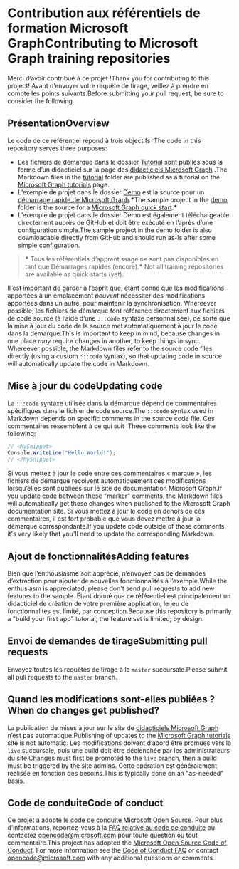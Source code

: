 # <a name="contributing-to-microsoft-graph-training-repositories"></a><span data-ttu-id="e3e49-101">Contribution aux référentiels de formation Microsoft Graph</span><span class="sxs-lookup"><span data-stu-id="e3e49-101">Contributing to Microsoft Graph training repositories</span></span>

<span data-ttu-id="e3e49-102">Merci d’avoir contribué à ce projet !</span><span class="sxs-lookup"><span data-stu-id="e3e49-102">Thank you for contributing to this project!</span></span> <span data-ttu-id="e3e49-103">Avant d’envoyer votre requête de tirage, veillez à prendre en compte les points suivants.</span><span class="sxs-lookup"><span data-stu-id="e3e49-103">Before submitting your pull request, be sure to consider the following.</span></span>

## <a name="overview"></a><span data-ttu-id="e3e49-104">Présentation</span><span class="sxs-lookup"><span data-stu-id="e3e49-104">Overview</span></span>

<span data-ttu-id="e3e49-105">Le code de ce référentiel répond à trois objectifs :</span><span class="sxs-lookup"><span data-stu-id="e3e49-105">The code in this repository serves three purposes:</span></span>

- <span data-ttu-id="e3e49-106">Les fichiers de démarque dans le dossier [Tutorial](/tutorial) sont publiés sous la forme d’un didacticiel sur la page des [didacticiels Microsoft Graph](https://docs.microsoft.com/graph/tutorials) .</span><span class="sxs-lookup"><span data-stu-id="e3e49-106">The Markdown files in the [tutorial](/tutorial) folder are published as a tutorial on the [Microsoft Graph tutorials](https://docs.microsoft.com/graph/tutorials) page.</span></span>
- <span data-ttu-id="e3e49-107">L’exemple de projet dans le dossier [Demo](/demo) est la source pour un [démarrage rapide de Microsoft Graph](https://developer.microsoft.com/graph/quick-start).**\***</span><span class="sxs-lookup"><span data-stu-id="e3e49-107">The sample project in the [demo](/demo) folder is the source for a [Microsoft Graph quick start](https://developer.microsoft.com/graph/quick-start).**\***</span></span>
- <span data-ttu-id="e3e49-108">L’exemple de projet dans le dossier Demo est également téléchargeable directement auprès de GitHub et doit être exécuté en l’après d’une configuration simple.</span><span class="sxs-lookup"><span data-stu-id="e3e49-108">The sample project in the demo folder is also downloadable directly from GitHub and should run as-is after some simple configuration.</span></span>

> <span data-ttu-id="e3e49-109">**\*** Tous les référentiels d’apprentissage ne sont pas disponibles en tant que Démarrages rapides (encore).</span><span class="sxs-lookup"><span data-stu-id="e3e49-109">**\*** Not all training repositories are available as quick starts (yet).</span></span>

<span data-ttu-id="e3e49-110">Il est important de garder à l’esprit que, étant donné que les modifications apportées à un emplacement *peuvent* nécessiter des modifications apportées dans un autre, pour maintenir la synchronisation. Whereever possible, les fichiers de démarque font référence directement aux fichiers de code source (à l’aide d’une `:::code` syntaxe personnalisée), de sorte que la mise à jour du code de la source met automatiquement à jour le code dans la démarque.</span><span class="sxs-lookup"><span data-stu-id="e3e49-110">This is important to keep in mind, because changes in one place *may* require changes in another, to keep things in sync. Whereever possible, the Markdown files refer to the source code files directly (using a custom `:::code` syntax), so that updating code in source will automatically update the code in Markdown.</span></span>

## <a name="updating-code"></a><span data-ttu-id="e3e49-111">Mise à jour du code</span><span class="sxs-lookup"><span data-stu-id="e3e49-111">Updating code</span></span>

<span data-ttu-id="e3e49-112">La `:::code` syntaxe utilisée dans la démarque dépend de commentaires spécifiques dans le fichier de code source.</span><span class="sxs-lookup"><span data-stu-id="e3e49-112">The `:::code` syntax used in Markdown depends on specific comments in the source code file.</span></span> <span data-ttu-id="e3e49-113">Ces commentaires ressemblent à ce qui suit :</span><span class="sxs-lookup"><span data-stu-id="e3e49-113">These comments look like the following:</span></span>

```csharp
// <MySnippet>
Console.WriteLine("Hello World!");
// </MySnippet>
```

<span data-ttu-id="e3e49-114">Si vous mettez à jour le code entre ces commentaires « marque », les fichiers de démarque reçoivent automatiquement ces modifications lorsqu’elles sont publiées sur le site de documentation Microsoft Graph.</span><span class="sxs-lookup"><span data-stu-id="e3e49-114">If you update code between these "marker" comments, the Markdown files will automatically get those changes when published to the Microsoft Graph documentation site.</span></span> <span data-ttu-id="e3e49-115">Si vous mettez à jour le code en dehors de ces commentaires, il est fort probable que vous devez mettre à jour la démarque correspondante.</span><span class="sxs-lookup"><span data-stu-id="e3e49-115">If you update code outside of those comments, it's very likely that you'll need to update the corresponding Markdown.</span></span>

## <a name="adding-features"></a><span data-ttu-id="e3e49-116">Ajout de fonctionnalités</span><span class="sxs-lookup"><span data-stu-id="e3e49-116">Adding features</span></span>

<span data-ttu-id="e3e49-117">Bien que l’enthousiasme soit apprécié, n’envoyez pas de demandes d’extraction pour ajouter de nouvelles fonctionnalités à l’exemple.</span><span class="sxs-lookup"><span data-stu-id="e3e49-117">While the enthusiasm is appreciated, please don't send pull requests to add new features to the sample.</span></span> <span data-ttu-id="e3e49-118">Étant donné que ce référentiel est principalement un didacticiel de création de votre première application, le jeu de fonctionnalités est limité, par conception.</span><span class="sxs-lookup"><span data-stu-id="e3e49-118">Because this repository is primarily a "build your first app" tutorial, the feature set is limited, by design.</span></span>

## <a name="submitting-pull-requests"></a><span data-ttu-id="e3e49-119">Envoi de demandes de tirage</span><span class="sxs-lookup"><span data-stu-id="e3e49-119">Submitting pull requests</span></span>

<span data-ttu-id="e3e49-120">Envoyez toutes les requêtes de tirage à la `master` succursale.</span><span class="sxs-lookup"><span data-stu-id="e3e49-120">Please submit all pull requests to the `master` branch.</span></span>

## <a name="when-do-changes-get-published"></a><span data-ttu-id="e3e49-121">Quand les modifications sont-elles publiées ?</span><span class="sxs-lookup"><span data-stu-id="e3e49-121">When do changes get published?</span></span>

<span data-ttu-id="e3e49-122">La publication de mises à jour sur le site de [didacticiels Microsoft Graph](https://docs.microsoft.com/graph/tutorials) n’est pas automatique.</span><span class="sxs-lookup"><span data-stu-id="e3e49-122">Publishing of updates to the [Microsoft Graph tutorials](https://docs.microsoft.com/graph/tutorials) site is not automatic.</span></span> <span data-ttu-id="e3e49-123">Les modifications doivent d’abord être promues vers la `live` succursale, puis une build doit être déclenchée par les administrateurs du site.</span><span class="sxs-lookup"><span data-stu-id="e3e49-123">Changes must first be promoted to the `live` branch, then a build must be triggered by the site admins.</span></span> <span data-ttu-id="e3e49-124">Cette opération est généralement réalisée en fonction des besoins.</span><span class="sxs-lookup"><span data-stu-id="e3e49-124">This is typically done on an "as-needed" basis.</span></span>

## <a name="code-of-conduct"></a><span data-ttu-id="e3e49-125">Code de conduite</span><span class="sxs-lookup"><span data-stu-id="e3e49-125">Code of conduct</span></span>

<span data-ttu-id="e3e49-p106">Ce projet a adopté le [code de conduite Microsoft Open Source](https://opensource.microsoft.com/codeofconduct/). Pour plus d’informations, reportez-vous à la [FAQ relative au code de conduite](https://opensource.microsoft.com/codeofconduct/faq/) ou contactez [opencode@microsoft.com](mailto:opencode@microsoft.com) pour toute question ou tout commentaire.</span><span class="sxs-lookup"><span data-stu-id="e3e49-p106">This project has adopted the [Microsoft Open Source Code of Conduct](https://opensource.microsoft.com/codeofconduct/). For more information see the [Code of Conduct FAQ](https://opensource.microsoft.com/codeofconduct/faq/) or contact [opencode@microsoft.com](mailto:opencode@microsoft.com) with any additional questions or comments.</span></span>
